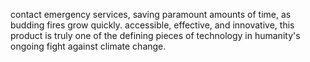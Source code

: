 contact emergency services, saving paramount amounts of time, as budding fires grow quickly. accessible, effective, and innovative, this product is truly one of the defining pieces of technology in humanity's ongoing fight against climate change.
